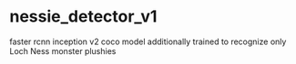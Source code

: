 # nessie_detector_v1
faster rcnn inception v2 coco model additionally trained to recognize only Loch Ness monster plushies

